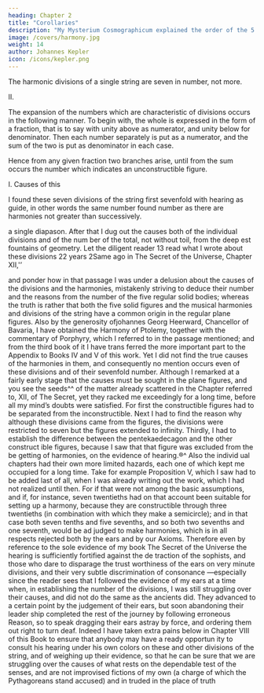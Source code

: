 ```yaml
---
heading: Chapter 2
title: "Corollaries"
description: "My Mysterium Cosmographicum explained the order of the 5 solids in the world"
image: /covers/harmony.jpg
weight: 14
author: Johannes Kepler
icon: /icons/kepler.png
---
```



The harmonic divisions of a single string are seven in number, not more.

II.

The expansion of the numbers which are characteristic of divisions occurs in the following manner. To begin with, the whole is expressed in the form of a fraction, that is to say with unity above as numerator, and unity below for denominator. Then each number separately is put as a numerator, and the sum of the two is put as denominator in each case.

Hence from any given fraction two branches arise, until from the sum occurs the number
which indicates an unconstructible figure. 

I. Causes of this

I found these seven divisions of the string first sevenfold
with hearing as guide, in other words the same number found
number as there are harmonies not greater than
successively.

a single diapason. After that I dug out the causes
both of the individual divisions and of the num­
ber of the total, not without toil, from the deep­
est fountains of geometry. Let the diligent reader
13
read what I wrote about these divisions 22 years
2Same
ago in The Secret of the Universe, Chapter XII,'’

and ponder how in that passage I was under a delusion about the causes
of the divisions and the harmonies, mistakenly striving to deduce their
number and the reasons from the number of the five regular solid
bodies; whereas the truth is rather that both the five solid figures and
the musical harmonies and divisions of the string have a common
origin in the regular plane figures. Also by the generosity ofjohannes
Georg Heerward, Chancellor of Bavaria, I have obtained the Harmony
of Ptolemy, together with the commentary of Porphyry, which I referred
to in the passage mentioned; and from the third book of it I have trans­
ferred the more important part to the Appendix to Books IV and V
of this work. Yet I did not find the true causes of the harmonies in
them, and consequently no mention occurs even of these divisions
and of their sevenfold number.
Although I remarked at a fairly early stage that the causes must
be sought in the plane figures, and you see the seeds^^ of the matter
already scattered in the Chapter referred to, XII, of The Secret, yet they
racked me exceedingly for a long time, before all my mind’s doubts
were satisfied. For first the constructible figures had to be separated
from the inconstructible. Next I had to find the reason why although
these divisions came from the figures, the divisions were restricted
to seven but the figures extended to infinity. Thirdly, I had to establish
the difference between the pentekaedecagon and the other construct­
ible figures, because I saw that that figure was excluded from the be­
getting of harmonies, on the evidence of hearing.®^ Also the individ­
ual chapters had their own more limited hazards, each one of which
kept me occupied for a long time. Take for example Proposition V,
which I saw had to be added last of all, when I was already writing
out the work, which I had not realized until then. For if that were not
among the basic assumptions, and if, for instance, seven twentieths
had on that account been suitable for setting up a harmony, because
they are constructible through three twentieths (in combination with
which they make a semicircle); and in that case both seven tenths and
five sevenths, and so both two sevenths and one seventh, would be ad­
judged to make harmonies, which is in all respects rejected both by
the ears and by our Axioms.
Therefore even by reference to the sole evidence of my book The
Secret of the Universe the hearing is sufficiently fortified against the de­
traction of the sophists, and those who dare to disparage the trust­
worthiness of the ears on very minute divisions, and their very subtle
discrimination of consonance —especially since the reader sees that I followed the evidence of my ears at a time when, in establishing the
number of the divisions, I was still struggling over their causes, and
did not do the same as the ancients did. They advanced to a certain
point by the judgement of their ears, but soon abandoning their leader­
ship completed the rest of the journey by following erroneous Reason,
so to speak dragging their ears astray by force, and ordering them out­
right to turn deaf. Indeed I have taken extra pains below in Chapter
VIII of this Book to ensure that anybody may have a ready opportun
ity to consult his hearing under his own colors on these and other
divisions of the string, and of weighing up their evidence, so that he
can be sure that we are struggling over the causes of what rests on
the dependable test of the senses, and are not improvised fictions of
my own (a charge of which the Pythagoreans stand accused) and in­
truded in the place of truth 